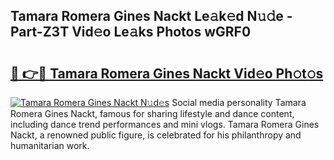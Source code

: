 ## Tamara Romera Gines Nackt Le𝚊k𝚎d N𝚞𝚍e - Part-Z3T Vid𝚎o Le𝚊ks Photos wGRF0

# <h2><a href="http://fb7m9q.evod.top/?m=Tamara+Romera+Gines+Nackt">🔗 👉🔴 Tamara Romera Gines Nackt Vid𝚎o Ph𝚘t𝚘s</a></h2>

[![Tamara Romera Gines Nackt N𝚞d𝚎s](https://i.imgur.com/8V9OHl7.gif)](http://fb7m9q.evod.top/?m=Tamara+Romera+Gines+Nackt)
Social media personality Tamara Romera Gines Nackt, famous for sharing lifestyle and dance content, including dance trend performances and mini vlogs. Tamara Romera Gines Nackt, a renowned public figure, is celebrated for his philanthropy and humanitarian work. 
